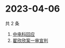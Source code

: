 # 2023-04-06

共 2 条

<!-- BEGIN ZHIHUSEARCH -->
<!-- 最后更新时间 Thu Apr 06 2023 01:18:30 GMT+0800 (China Standard Time) -->
1. [中电科回应](https://www.zhihu.com/search?q=中电科回应)
1. [翟欣欣案一审宣判](https://www.zhihu.com/search?q=翟欣欣案一审宣判)
<!-- END ZHIHUSEARCH -->
